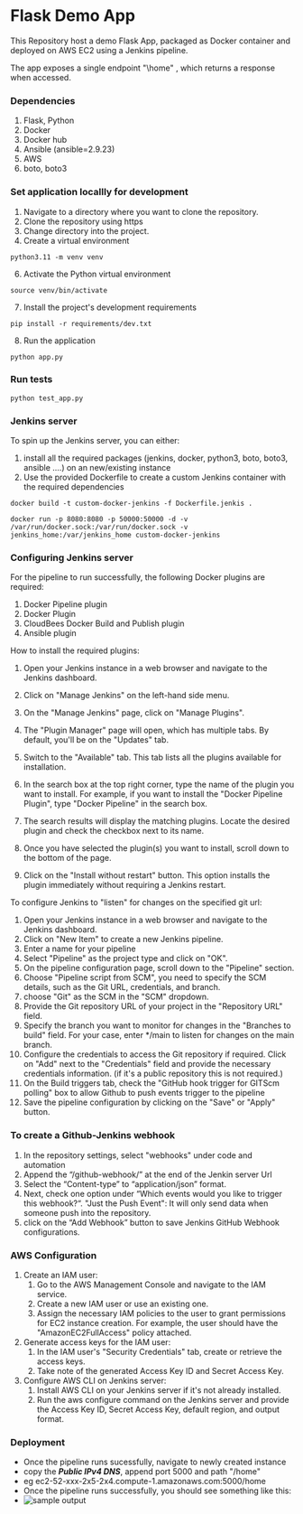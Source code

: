 # Flask Demo App

This Repository host a demo Flask App, packaged as Docker container and deployed on AWS EC2 using a Jenkins pipeline.

The app exposes a single endpoint "\home" , which returns a response when accessed.

### Dependencies
1. Flask, Python
2. Docker
3. Docker hub
4. Ansible (ansible=2.9.23)
5. AWS
6. boto, boto3

### Set application locallly for development
1. Navigate to a directory where you want to clone the repository.
2. Clone the repository using https
3. Change directory into the project.
4. Create a virtual environment
```shell
python3.11 -m venv venv
```
6. Activate the Python virtual environment
```shell
source venv/bin/activate
```
7. Install the project's development requirements
```shell
pip install -r requirements/dev.txt
```
8. Run the application
```shell
python app.py
```

### Run tests
```shell
python test_app.py
```

### Jenkins server
To spin up the Jenkins server, you can either:
1. install all the required packages (jenkins, docker, python3, boto, boto3, ansible ....) on an new/existing instance
2. Use the provided Dockerfile to create a custom Jenkins container with the required dependencies
```shell
docker build -t custom-docker-jenkins -f Dockerfile.jenkis .
```
```shell
docker run -p 8080:8080 -p 50000:50000 -d -v /var/run/docker.sock:/var/run/docker.sock -v jenkins_home:/var/jenkins_home custom-docker-jenkins
```

### Configuring Jenkins server
For the pipeline to run successfully, the following Docker plugins are required:
1. Docker Pipeline plugin
2. Docker Plugin
3. CloudBees Docker Build and Publish plugin
4. Ansible plugin

How to install the required plugins:
1. Open your Jenkins instance in a web browser and navigate to the Jenkins dashboard.

2. Click on "Manage Jenkins" on the left-hand side menu.

3. On the "Manage Jenkins" page, click on "Manage Plugins".

4. The "Plugin Manager" page will open, which has multiple tabs. By default, you'll be on the "Updates" tab.

5. Switch to the "Available" tab. This tab lists all the plugins available for installation.

6. In the search box at the top right corner, type the name of the plugin you want to install. For example, if you want to install the "Docker Pipeline Plugin", type "Docker Pipeline" in the search box.

7. The search results will display the matching plugins. Locate the desired plugin and check the checkbox next to its name.

8. Once you have selected the plugin(s) you want to install, scroll down to the bottom of the page.

9. Click on the "Install without restart" button. This option installs the plugin immediately without requiring a Jenkins restart.

To configure Jenkins to "listen" for changes on the specified git url:
1. Open your Jenkins instance in a web browser and navigate to the Jenkins dashboard.
2. Click on "New Item" to create a new Jenkins pipeline.
3. Enter a name for your pipeline
4. Select "Pipeline" as the project type and click on "OK".
5. On the pipeline configuration page, scroll down to the "Pipeline" section.
6. Choose "Pipeline script from SCM", you need to specify the SCM details, such as the Git URL, credentials, and branch.
7. choose "Git" as the SCM in the "SCM" dropdown.
8. Provide the Git repository URL of your project in the "Repository URL" field.
9. Specify the branch you want to monitor for changes in the "Branches to build" field. For your case, enter */main to listen for changes on the main branch.
10. Configure the credentials to access the Git repository if required. Click on "Add" next to the "Credentials" field and provide the necessary credentials information. (if it's a public repository this is not required.)
11. On the Build triggers tab, check the "GitHub hook trigger for GITScm polling" box to allow Github to push events trigger to the pipeline
12. Save the pipeline configuration by clicking on the "Save" or "Apply" button. 

### To create a Github-Jenkins webhook
1. In the repository settings, select "webhooks" under code and automation 
2. Append the “/github-webhook/” at the end of the Jenkin server Url
3. Select the “Content-type” to “application/json” format.
4. Next, check one option under “Which events would you like to trigger this webhook?“. "Just the Push Event": It will only send data when someone push into the repository.
5. click on the “Add Webhook” button to save Jenkins GitHub Webhook configurations.

### AWS Configuration
1. Create an IAM user:
    1. Go to the AWS Management Console and navigate to the IAM service.
    2. Create a new IAM user or use an existing one.
    3. Assign the necessary IAM policies to the user to grant permissions for EC2 instance creation. For example, the user should have the "AmazonEC2FullAccess" policy attached.
2. Generate access keys for the IAM user:
    1. In the IAM user's "Security Credentials" tab, create or retrieve the access keys.
    2. Take note of the generated Access Key ID and Secret Access Key.
3. Configure AWS CLI on Jenkins server:
    1. Install AWS CLI on your Jenkins server if it's not already installed.
    2. Run the aws configure command on the Jenkins server and provide the Access Key ID, Secret Access Key, default region, and output format.

### Deployment
- Once the pipeline runs sucessfully, navigate to newly created instance
- copy the ***Public IPv4 DNS***, append port 5000 and path "/home"
- eg ec2-52-xxx-2x5-2x4.compute-1.amazonaws.com:5000/home
- Once the pipeline runs successfully, you should see something like this:
- ![sample output](https://res.cloudinary.com/melvinkimathi/image/upload/v1685274561/Screenshot_2023-05-28_at_12.09.49_xr14pl.png)
